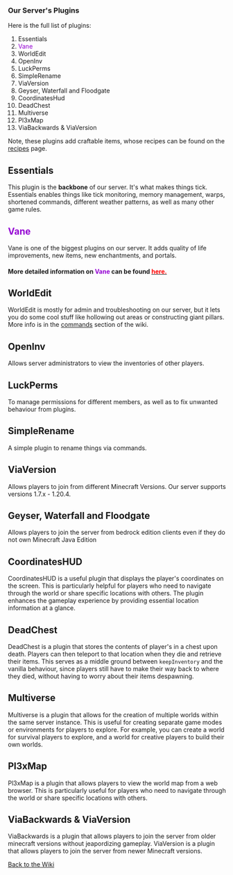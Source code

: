 <link rel="stylesheet" href="/MinecraftServer/assets/css/light-darkmode.css">

### Our Server's Plugins

Here is the full list of plugins:  
1. Essentials  
2. <span style="color:darkviolet">Vane</span>  
3. WorldEdit  
4. OpenInv
5. LuckPerms
6. SimpleRename
7. ViaVersion
8. Geyser, Waterfall and Floodgate
19. CoordinatesHud
10. DeadChest
11. Multiverse
12. Pl3xMap
13. ViaBackwards & ViaVersion

Note, these plugins add craftable items, whose recipes can be found on the [recipes](/MinecraftServer/wiki/recipes) page.


## Essentials
This plugin is the **backbone** of our server. It's what makes things tick.  
Essentials enables things like tick monitoring, memory management, warps, shortened commands, different weather patterns, as well as many other game rules.

## <span style="color:darkviolet">Vane</span>
Vane is one of the biggest plugins on our server. It adds quality of life improvements, new items, new enchantments, and portals.  
#### More detailed information on <span style="color:darkviolet">Vane</span> can be found [<span style="color:red">here.</span>](/MinecraftServer/wiki/vane-detailed)  

## WorldEdit
WorldEdit is mostly for admin and troubleshooting on our server, but it lets you do some cool stuff like hollowing out areas or constructing giant pillars. More info is in the [commands](/MinecraftServer/wiki/commands) section of the wiki.

## OpenInv
Allows server administrators to view the inventories of other players.

## LuckPerms
To manage permissions for different members, as well as to fix unwanted behaviour from plugins.

## SimpleRename
A simple plugin to rename things via commands.

## ViaVersion
Allows players to join from different Minecraft Versions. Our server supports versions 1.7.x - 1.20.4.

## Geyser, Waterfall and Floodgate
Allows players to join the server from bedrock edition clients even if they do not own Minecraft Java Edition

## CoordinatesHUD
CoordinatesHUD is a useful plugin that displays the player's coordinates on the screen. This is particularly helpful for players who need to navigate through the world or share specific locations with others. The plugin enhances the gameplay experience by providing essential location information at a glance.

## DeadChest
DeadChest is a plugin that stores the contents of player's in a chest upon death. Players can then teleport to that location when they die and retrieve their items. This serves as a middle ground between ``keepInventory`` and the vanilla behaviour, since players still have to make their way back to where they died, without having to worry about their items despawning.


## Multiverse
Multiverse is a plugin that allows for the creation of multiple worlds within the same server instance. This is useful for creating separate game modes or environments for players to explore. For example, you can create a world for survival players to explore, and a world for creative players to build their own worlds.

## Pl3xMap
Pl3xMap is a plugin that allows players to view the world map from a web browser. This is particularly useful for players who need to navigate through the world or share specific locations with others.

## ViaBackwards & ViaVersion
ViaBackwards is a plugin that allows players to join the server from older minecraft versions without jeapordizing gameplay. ViaVersion is a plugin that allows players to join the server from newer Minecraft versions.



[Back to the Wiki](/MinecraftServer/wiki)

